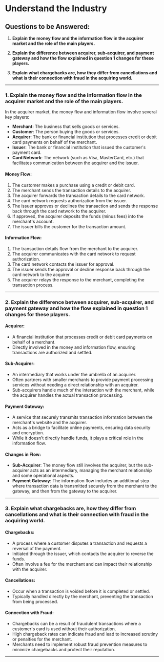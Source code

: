 # Understand the Industry

## Questions to be Answered:

1. **Explain the money flow and the information flow in the acquirer market and the role of the main players.**

2. **Explain the difference between acquirer, sub-acquirer, and payment gateway and how the flow explained in question 1 changes for these players.**

3. **Explain what chargebacks are, how they differ from cancellations and what is their connection with fraud in the acquiring world.**

---

### 1. Explain the money flow and the information flow in the acquirer market and the role of the main players.

In the acquirer market, the money flow and information flow involve several key players:

- **Merchant**: The business that sells goods or services.
- **Customer**: The person buying the goods or services.
- **Acquirer**: The bank or financial institution that processes credit or debit card payments on behalf of the merchant.
- **Issuer**: The bank or financial institution that issued the customer's payment card.
- **Card Network**: The network (such as Visa, MasterCard, etc.) that facilitates communication between the acquirer and the issuer.

#### Money Flow:
1. The customer makes a purchase using a credit or debit card.
2. The merchant sends the transaction details to the acquirer.
3. The acquirer forwards the transaction details to the card network.
4. The card network requests authorization from the issuer.
5. The issuer approves or declines the transaction and sends the response back through the card network to the acquirer.
6. If approved, the acquirer deposits the funds (minus fees) into the merchant's account.
7. The issuer bills the customer for the transaction amount.

#### Information Flow:
1. The transaction details flow from the merchant to the acquirer.
2. The acquirer communicates with the card network to request authorization.
3. The card network contacts the issuer for approval.
4. The issuer sends the approval or decline response back through the card network to the acquirer.
5. The acquirer relays the response to the merchant, completing the transaction process.

---

### 2. Explain the difference between acquirer, sub-acquirer, and payment gateway and how the flow explained in question 1 changes for these players.

#### Acquirer:
- A financial institution that processes credit or debit card payments on behalf of a merchant.
- Directly involved in the money and information flow, ensuring transactions are authorized and settled.

#### Sub-Acquirer:
- An intermediary that works under the umbrella of an acquirer.
- Often partners with smaller merchants to provide payment processing services without needing a direct relationship with an acquirer.
- Sub-acquirers handle much of the interaction with the merchant, while the acquirer handles the actual transaction processing.

#### Payment Gateway:
- A service that securely transmits transaction information between the merchant's website and the acquirer.
- Acts as a bridge to facilitate online payments, ensuring data security and encryption.
- While it doesn't directly handle funds, it plays a critical role in the information flow.

#### Changes in Flow:
- **Sub-Acquirer**: The money flow still involves the acquirer, but the sub-acquirer acts as an intermediary, managing the merchant relationship and some operational aspects.
- **Payment Gateway**: The information flow includes an additional step where transaction data is transmitted securely from the merchant to the gateway, and then from the gateway to the acquirer.

---

### 3. Explain what chargebacks are, how they differ from cancellations and what is their connection with fraud in the acquiring world.

#### Chargebacks:
- A process where a customer disputes a transaction and requests a reversal of the payment.
- Initiated through the issuer, which contacts the acquirer to reverse the funds.
- Often involve a fee for the merchant and can impact their relationship with the acquirer.

#### Cancellations:
- Occur when a transaction is voided before it is completed or settled.
- Typically handled directly by the merchant, preventing the transaction from being processed.

#### Connection with Fraud:
- Chargebacks can be a result of fraudulent transactions where a customer's card is used without their authorization.
- High chargeback rates can indicate fraud and lead to increased scrutiny or penalties for the merchant.
- Merchants need to implement robust fraud prevention measures to minimize chargebacks and protect their reputation.

---